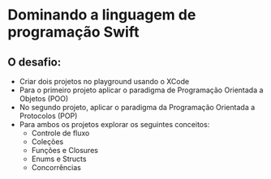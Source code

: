 # Dominando a linguagem de programação Swift 

## O desafio: 

- Criar dois projetos no playground usando o XCode
- Para o primeiro projeto aplicar o paradigma de Programação Orientada a Objetos (POO)
- No segundo projeto, aplicar o paradigma da Programação Orientada a Protocolos (POP)
- Para ambos os projetos explorar os seguintes conceitos:
  - Controle de fluxo
  - Coleções
  - Funções e Closures
  - Enums e Structs
  - Concorrências
